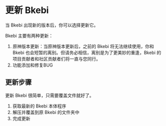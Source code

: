 # 更新 Bkebi



当 Bkebi 出现新的版本后，你可以选择更新它。

Bkebi 主要有两种更新：

1. 原神版本更新：当原神版本更新后，之前的 Bkebi 将无法继续使用，你和 Bkebi 也会短暂的离别。但请务必相信，离别是为了更美妙的重逢，Bkebi 的项目贡献者和社区贡献者们将一直与您同行。
2. 功能添加和修复BUG

## 更新步骤

更新 Bkebi 很简单，只需要覆盖文件就好了。

1. 获取最新的 Bkebi 本体程序
2. 解压并覆盖到原 Bkebi 的文件夹中
3. 完成更新